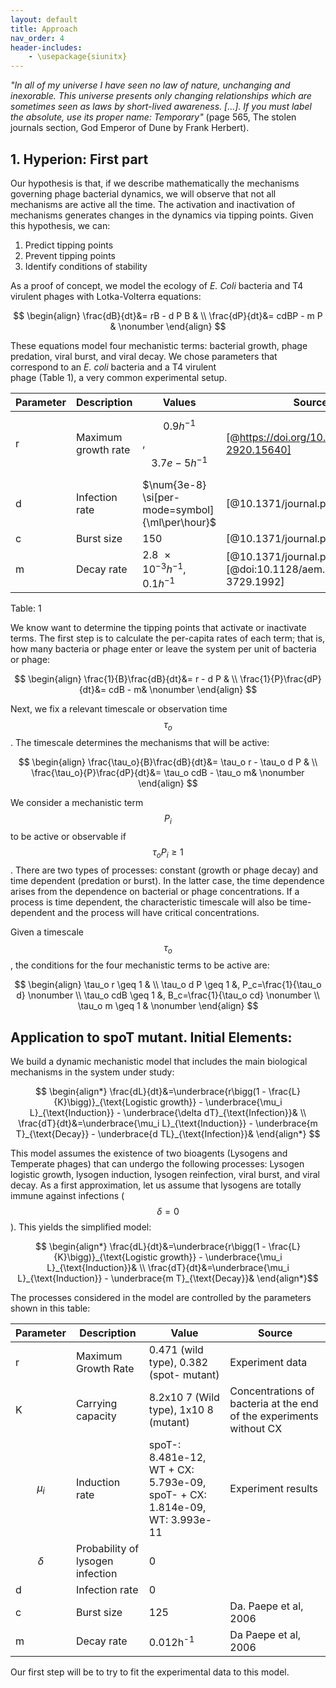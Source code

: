 ```yaml
---
layout: default
title: Approach
nav_order: 4
header-includes:
    - \usepackage{siunitx}
---
```


*"In all of my universe I have seen no law of nature, unchanging and inexorable. This universe 
presents only changing relationships which are sometimes seen as laws by short-lived awareness. [...]. If you must label the absolute, use its proper name: Temporary"*
(page 565, The stolen journals section, God Emperor of Dune by Frank Herbert).


## 1. Hyperion: First part

Our hypothesis is that, if we describe mathematically the mechanisms governing phage bacterial dynamics, we will observe that not all mechanisms are active all the time. The activation and inactivation of mechanisms generates changes in the dynamics via tipping points. Given this hypothesis, we can:

1. Predict tipping points
2. Prevent tipping points
3. Identify conditions of stability

As a proof of concept, we model the ecology of *E. Coli* bacteria and T4 virulent phages with Lotka-Volterra equations:

$$
\begin{align}
\frac{dB}{dt}&= rB - d P B & \\
\frac{dP}{dt}&= cdBP - m P &  \nonumber
\end{align}
$$

These equations model four mechanistic terms: bacterial growth, phage predation, viral burst, and viral decay. We chose parameters that correspond to an *E. coli* bacteria and a T4 virulent \
phage (Table 1), a very common experimental setup.

| Parameter | Description | Values | Source|
| ------- | ----------------- | ------------------ | ---------------|
| r | Maximum growth rate |$$0.9 h^{-1}$$, $$3.7e-5 {h^{-1}}$$ | [@https://doi.org/10.1111/1462-2920.15640] |
| d | Infection rate |$\num{3e-8} \si[per-mode=symbol]{\ml\per\hour}$|[@10.1371/journal.pbio.0040193]|
| c | Burst size | 150 | [@10.1371/journal.pbio.0040193]  |
| m | Decay rate |$\num{2.8e-3} \si{h^{-1}}$, $0.1 \si{h^{-1}}$ | [@10.1371/journal.pbio.0040193], [@doi:10.1128/aem.58.11.3721-3729.1992]|

Table: 1 

We know want to determine the tipping points that activate or inactivate terms. The first step is to calculate the per-capita rates of each term; that is, how many bacteria or phage enter or leave the system per unit of bacteria or phage:

$$
\begin{align}
\frac{1}{B}\frac{dB}{dt}&= r - d P &  \\
\frac{1}{P}\frac{dP}{dt}&= cdB - m&  \nonumber
\end{align}
$$

Next, we fix a relevant timescale or observation time $$\tau_o$$. The timescale determines the mechanisms that will be active:

$$
\begin{align}
\frac{\tau_o}{B}\frac{dB}{dt}&= \tau_o r - \tau_o d P &  \\
\frac{\tau_o}{P}\frac{dP}{dt}&= \tau_o cdB - \tau_o m&  \nonumber
\end{align}
$$

We consider a mechanistic term $$P_i$$ to be active or observable if $$\tau_o P_i \geq 1$$. There are two types of processes: constant (growth or phage decay) and time dependent (predation or burst). In the latter case, the time dependence arises from the dependence on bacterial or phage concentrations. If a process is time dependent, the characteristic timescale will also be time-dependent and the process will have critical concentrations.

Given a timescale $$\tau_o$$, the conditions for the four mechanistic terms to be active are:

$$
\begin{align}
\tau_o r \geq 1 &  \\
\tau_o d P \geq 1 &, P_c=\frac{1}{\tau_o d} \nonumber \\
\tau_o cdB \geq 1 &, B_c=\frac{1}{\tau_o cd} \nonumber \\
\tau_o m \geq 1 &  \nonumber
\end{align}
$$


## Application to spoT mutant. Initial Elements:

We build a dynamic mechanistic model that includes the main biological mechanisms in the system under study:

$$
\begin{align*} 
\frac{dL}{dt}&=\underbrace{r\bigg(1 - \frac{L}{K}\bigg)}_{\text{Logistic growth}} - \underbrace{\mu_i L}_{\text{Induction}} - \underbrace{\delta dT}_{\text{Infection}}& \\
\frac{dT}{dt}&=\underbrace{\mu_i L}_{\text{Induction}} - \underbrace{m T}_{\text{Decay}} - \underbrace{d TL}_{\text{Infection}}&
\end{align*} $$

This model assumes the existence of two bioagents (Lysogens and Temperate phages) that can undergo the following processes: Lysogen logistic growth, lysogen induction, lysogen reinfection, viral burst, and viral decay. As a first approximation, let us assume that lysogens are totally immune against infections ($$\delta=0$$). This yields the simplified model:

$$
\begin{align*} 
\frac{dL}{dt}&=\underbrace{r\bigg(1 - \frac{L}{K}\bigg)}_{\text{Logistic growth}} - \underbrace{\mu_i L}_{\text{Induction}}& \\
\frac{dT}{dt}&=\underbrace{\mu_i L}_{\text{Induction}} - \underbrace{m T}_{\text{Decay}}&
\end{align*}$$

The processes considered in the model are controlled by the parameters shown in this table:

| Parameter | Description | Value| Source|
| ----------- | ----------- | ----------- | ----------- |
| r | Maximum Growth Rate |0.471 (wild type), 0.382 (spot- mutant)  | Experiment data |
| K | Carrying capacity |8.2x10 7 (Wild type), 1x10 8 (mutant)  | Concentrations of bacteria at the end of the experiments without CX  |
| $$\mu_i$$ | Induction rate |spoT-: 8.481e-12, WT + CX: 5.793e-09, spoT- + CX: 1.814e-09, WT: 3.993e-11 | Experiment results  |
| $$\delta$$ | Probability of lysogen infection | 0 |  |
| d | Infection rate | 0 |  |
| c | Burst size | 125 |Da. Paepe et al, 2006  |
| m | Decay rate | 0.012h<sup>-1</sup>| Da Paepe et al, 2006  |

Our first step will be to try to fit the experimental data to this model.
